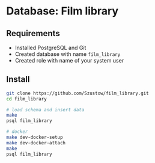 # Database: Film library
## Requirements

* Installed PostgreSQL and Git
* Created database with name `film_library`
* Created role with name of your system user

## Install

```bash
git clone https://github.com/Szustow/film_library.git
cd film_library

# load schema and insert data
make
psql film_library

# docker
make dev-docker-setup
make dev-docker-attach
make
psql film_library
```
